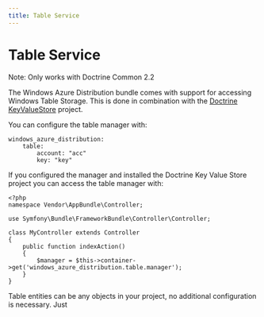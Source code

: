 ```yaml
---
title: Table Service
---
```


# Table Service

Note: Only works with Doctrine Common 2.2

The Windows Azure Distribution bundle comes with support for accessing Windows Table Storage.
This is done in combination with the [Doctrine KeyValueStore](http://github.com/doctrine/KeyValueStore)
project.

You can configure the table manager with:

    windows_azure_distribution:
        table:
            account: "acc"
            key: "key"

If you configured the manager and installed the Doctrine Key Value Store project you can access the
table manager with:

    <?php
    namespace Vendor\AppBundle\Controller;

    use Symfony\Bundle\FrameworkBundle\Controller\Controller;

    class MyController extends Controller
    {
        public function indexAction()
        {
            $manager = $this->container->get('windows_azure_distribution.table.manager');
        }
    }

Table entities can be any objects in your project, no additional configuration is necessary. Just 
